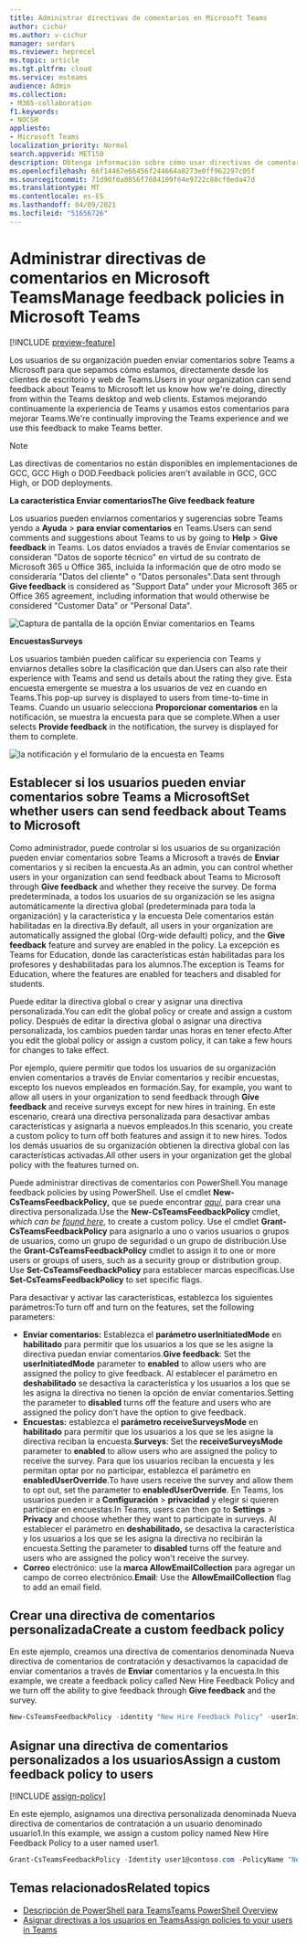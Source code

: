 ```yaml
---
title: Administrar directivas de comentarios en Microsoft Teams
author: cichur
ms.author: v-cichur
manager: serdars
ms.reviewer: heprecel
ms.topic: article
ms.tgt.pltfrm: cloud
ms.service: msteams
audience: Admin
ms.collection:
- M365-collaboration
f1.keywords:
- NOCSH
appliesto:
- Microsoft Teams
localization_priority: Normal
search.appverid: MET150
description: Obtenga información sobre cómo usar directivas de comentarios para controlar si los usuarios de Teams de su organización pueden enviar comentarios sobre Teams a Microsoft.
ms.openlocfilehash: 66f14467e66456f244664a8273e0ff962297c05f
ms.sourcegitcommit: 71d90f0a0056f7604109f64e9722c80cf0eda47d
ms.translationtype: MT
ms.contentlocale: es-ES
ms.lasthandoff: 04/09/2021
ms.locfileid: "51656726"
---
```

# <a name="manage-feedback-policies-in-microsoft-teams"></a><span data-ttu-id="b21e3-103">Administrar directivas de comentarios en Microsoft Teams</span><span class="sxs-lookup"><span data-stu-id="b21e3-103">Manage feedback policies in Microsoft Teams</span></span>

[!INCLUDE [preview-feature](includes/preview-feature.md)]

<span data-ttu-id="b21e3-104">Los usuarios de su organización pueden enviar comentarios sobre Teams a Microsoft para que sepamos cómo estamos, directamente desde los clientes de escritorio y web de Teams.</span><span class="sxs-lookup"><span data-stu-id="b21e3-104">Users in your organization can send feedback about Teams to Microsoft let us know how we're doing, directly from within the Teams desktop and web clients.</span></span> <span data-ttu-id="b21e3-105">Estamos mejorando continuamente la experiencia de Teams y usamos estos comentarios para mejorar Teams.</span><span class="sxs-lookup"><span data-stu-id="b21e3-105">We're continually improving the Teams experience and we use this feedback to make Teams better.</span></span>

> [!NOTE]
> <span data-ttu-id="b21e3-106">Las directivas de comentarios no están disponibles en implementaciones de GCC, GCC High o DOD.</span><span class="sxs-lookup"><span data-stu-id="b21e3-106">Feedback policies aren't available in GCC, GCC High, or DOD deployments.</span></span>

<span data-ttu-id="b21e3-107">**La característica Enviar comentarios**</span><span class="sxs-lookup"><span data-stu-id="b21e3-107">**The Give feedback feature**</span></span>

<span data-ttu-id="b21e3-108">Los usuarios pueden enviarnos comentarios y sugerencias sobre Teams yendo a **Ayuda**  >  **para enviar comentarios** en Teams.</span><span class="sxs-lookup"><span data-stu-id="b21e3-108">Users can send comments and suggestions about Teams to us by going to **Help** > **Give feedback** in Teams.</span></span> <span data-ttu-id="b21e3-109">Los datos  enviados a través de Enviar comentarios se consideran "Datos de soporte técnico" en virtud de su contrato de Microsoft 365 u Office 365, incluida la información que de otro modo se consideraría "Datos del cliente" o "Datos personales".</span><span class="sxs-lookup"><span data-stu-id="b21e3-109">Data sent through **Give feedback** is considered as "Support Data" under your Microsoft 365 or Office 365 agreement, including information that would otherwise be considered "Customer Data" or "Personal Data".</span></span>

![Captura de pantalla de la opción Enviar comentarios en Teams](media/manage-feedback-policies-in-teams-give-feedback.png)

<span data-ttu-id="b21e3-111">**Encuestas**</span><span class="sxs-lookup"><span data-stu-id="b21e3-111">**Surveys**</span></span>

<span data-ttu-id="b21e3-112">Los usuarios también pueden calificar su experiencia con Teams y enviarnos detalles sobre la clasificación que dan.</span><span class="sxs-lookup"><span data-stu-id="b21e3-112">Users can also rate their experience with Teams and send us details about the rating they give.</span></span> <span data-ttu-id="b21e3-113">Esta encuesta emergente se muestra a los usuarios de vez en cuando en Teams.</span><span class="sxs-lookup"><span data-stu-id="b21e3-113">This pop-up survey is displayed to users from time-to-time in Teams.</span></span> <span data-ttu-id="b21e3-114">Cuando un usuario selecciona **Proporcionar comentarios** en la notificación, se muestra la encuesta para que se complete.</span><span class="sxs-lookup"><span data-stu-id="b21e3-114">When a user selects **Provide feedback** in the notification, the survey is displayed for them to complete.</span></span>

![la notificación y el formulario de la encuesta en Teams](media/manage-feedback-policies-in-teams-survey.png)

## <a name="set-whether-users-can-send-feedback-about-teams-to-microsoft"></a><span data-ttu-id="b21e3-116">Establecer si los usuarios pueden enviar comentarios sobre Teams a Microsoft</span><span class="sxs-lookup"><span data-stu-id="b21e3-116">Set whether users can send feedback about Teams to Microsoft</span></span>

<span data-ttu-id="b21e3-117">Como administrador, puede controlar si los usuarios de su organización pueden enviar comentarios sobre Teams a Microsoft a través de **Enviar** comentarios y si reciben la encuesta.</span><span class="sxs-lookup"><span data-stu-id="b21e3-117">As an admin, you can control whether users in your organization can send feedback about Teams to Microsoft through **Give feedback** and whether they receive the survey.</span></span> <span data-ttu-id="b21e3-118">De forma predeterminada, a todos los usuarios de su organización se les  asigna automáticamente la directiva global (predeterminada para toda la organización) y la característica y la encuesta Dele comentarios están habilitadas en la directiva.</span><span class="sxs-lookup"><span data-stu-id="b21e3-118">By default, all users in your organization are automatically assigned the global (Org-wide default) policy, and the **Give feedback** feature and survey are enabled in the policy.</span></span> <span data-ttu-id="b21e3-119">La excepción es Teams for Education, donde las características están habilitadas para los profesores y deshabilitadas para los alumnos.</span><span class="sxs-lookup"><span data-stu-id="b21e3-119">The exception is Teams for Education, where the features are enabled for teachers and disabled for students.</span></span>

<span data-ttu-id="b21e3-120">Puede editar la directiva global o crear y asignar una directiva personalizada.</span><span class="sxs-lookup"><span data-stu-id="b21e3-120">You can edit the global policy or create and assign a custom policy.</span></span> <span data-ttu-id="b21e3-121">Después de editar la directiva global o asignar una directiva personalizada, los cambios pueden tardar unas horas en tener efecto.</span><span class="sxs-lookup"><span data-stu-id="b21e3-121">After you edit the global policy or assign a custom policy, it can take a few hours for changes to take effect.</span></span>

<span data-ttu-id="b21e3-122">Por ejemplo, quiere permitir que todos los usuarios de  su organización envíen comentarios a través de Enviar comentarios y recibir encuestas, excepto los nuevos empleados en formación.</span><span class="sxs-lookup"><span data-stu-id="b21e3-122">Say, for example, you want to allow all users in your organization to send feedback through **Give feedback** and receive surveys except for new hires in training.</span></span> <span data-ttu-id="b21e3-123">En este escenario, creará una directiva personalizada para desactivar ambas características y asignarla a nuevos empleados.</span><span class="sxs-lookup"><span data-stu-id="b21e3-123">In this scenario, you create a custom policy to turn off both features and assign it to new hires.</span></span> <span data-ttu-id="b21e3-124">Todos los demás usuarios de su organización obtienen la directiva global con las características activadas.</span><span class="sxs-lookup"><span data-stu-id="b21e3-124">All other users in your organization get the global policy with the features turned on.</span></span>  

<span data-ttu-id="b21e3-125">Puede administrar directivas de comentarios con PowerShell.</span><span class="sxs-lookup"><span data-stu-id="b21e3-125">You manage feedback policies by using PowerShell.</span></span> <span data-ttu-id="b21e3-126">Use el cmdlet **New-CsTeamsFeedbackPolicy,** que se puede encontrar *[aquí,](https://docs.microsoft.com/office365/enterprise/powershell/manage-skype-for-business-online-with-office-365-powershell)* para crear una directiva personalizada.</span><span class="sxs-lookup"><span data-stu-id="b21e3-126">Use the **New-CsTeamsFeedbackPolicy** cmdlet, *which can be [found here](https://docs.microsoft.com/office365/enterprise/powershell/manage-skype-for-business-online-with-office-365-powershell)*, to create a custom policy.</span></span> <span data-ttu-id="b21e3-127">Use el cmdlet **Grant-CsTeamsFeedbackPolicy** para asignarlo a uno o varios usuarios o grupos de usuarios, como un grupo de seguridad o un grupo de distribución.</span><span class="sxs-lookup"><span data-stu-id="b21e3-127">Use the **Grant-CsTeamsFeedbackPolicy** cmdlet to assign it to one or more users or groups of users, such as a security group or distribution group.</span></span> <span data-ttu-id="b21e3-128">Use **Set-CsTeamsFeedbackPolicy** para establecer marcas específicas.</span><span class="sxs-lookup"><span data-stu-id="b21e3-128">Use **Set-CsTeamsFeedbackPolicy** to set specific flags.</span></span>

<span data-ttu-id="b21e3-129">Para desactivar y activar las características, establezca los siguientes parámetros:</span><span class="sxs-lookup"><span data-stu-id="b21e3-129">To turn off and turn on the features, set the following parameters:</span></span>

 - <span data-ttu-id="b21e3-130">**Enviar comentarios:** Establezca el **parámetro userInitiatedMode** en **habilitado** para permitir que los usuarios a los que se les asigne la directiva puedan enviar comentarios.</span><span class="sxs-lookup"><span data-stu-id="b21e3-130">**Give feedback**: Set the **userInitiatedMode** parameter to **enabled** to allow users who are assigned the policy to give feedback.</span></span> <span data-ttu-id="b21e3-131">Al establecer el parámetro en **deshabilitado** se desactiva la característica y los usuarios a los que se les asigna la directiva no tienen la opción de enviar comentarios.</span><span class="sxs-lookup"><span data-stu-id="b21e3-131">Setting the parameter to **disabled** turns off the feature and users who are assigned the policy don't have the option to give feedback.</span></span>
 - <span data-ttu-id="b21e3-132">**Encuestas:** establezca el **parámetro receiveSurveysMode** en **habilitado** para permitir que los usuarios a los que se les asigne la directiva reciban la encuesta.</span><span class="sxs-lookup"><span data-stu-id="b21e3-132">**Surveys**: Set the **receiveSurveysMode** parameter to **enabled** to allow users who are assigned the policy to receive the survey.</span></span> <span data-ttu-id="b21e3-133">Para que los usuarios reciban la encuesta y les permitan optar por no participar, establezca el parámetro en **enabledUserOverride**.</span><span class="sxs-lookup"><span data-stu-id="b21e3-133">To have users receive the survey and allow them to opt out, set the parameter to **enabledUserOverride**.</span></span> <span data-ttu-id="b21e3-134">En Teams, los usuarios pueden ir a **Configuración**  >  **privacidad** y elegir si quieren participar en encuestas.</span><span class="sxs-lookup"><span data-stu-id="b21e3-134">In Teams, users can then go to **Settings** > **Privacy** and choose whether they want to participate in surveys.</span></span> <span data-ttu-id="b21e3-135">Al establecer el parámetro en **deshabilitado,** se desactiva la característica y los usuarios a los que se les asigna la directiva no recibirán la encuesta.</span><span class="sxs-lookup"><span data-stu-id="b21e3-135">Setting the parameter to **disabled** turns off the feature and users who are assigned the policy won't receive the survey.</span></span>
 - <span data-ttu-id="b21e3-136">**Correo** electrónico: use la **marca AllowEmailCollection** para agregar un campo de correo electrónico.</span><span class="sxs-lookup"><span data-stu-id="b21e3-136">**Email**: Use the **AllowEmailCollection** flag to add an email field.</span></span>

## <a name="create-a-custom-feedback-policy"></a><span data-ttu-id="b21e3-137">Crear una directiva de comentarios personalizada</span><span class="sxs-lookup"><span data-stu-id="b21e3-137">Create a custom feedback policy</span></span>

<span data-ttu-id="b21e3-138">En este ejemplo, creamos una directiva de comentarios denominada Nueva directiva de comentarios de contratación y desactivamos la capacidad de enviar comentarios a través de **Enviar** comentarios y la encuesta.</span><span class="sxs-lookup"><span data-stu-id="b21e3-138">In this example, we create a feedback policy called New Hire Feedback Policy and we turn off the ability to give feedback through **Give feedback** and the survey.</span></span>

```PowerShell
New-CsTeamsFeedbackPolicy -identity "New Hire Feedback Policy" -userInitiatedMode disabled -receiveSurveysMode disabled
```

## <a name="assign-a-custom-feedback-policy-to-users"></a><span data-ttu-id="b21e3-139">Asignar una directiva de comentarios personalizados a los usuarios</span><span class="sxs-lookup"><span data-stu-id="b21e3-139">Assign a custom feedback policy to users</span></span>

[!INCLUDE [assign-policy](includes/assign-policy.md)]

<span data-ttu-id="b21e3-140">En este ejemplo, asignamos una directiva personalizada denominada Nueva directiva de comentarios de contratación a un usuario denominado usuario1.</span><span class="sxs-lookup"><span data-stu-id="b21e3-140">In this example, we assign a custom policy named New Hire Feedback Policy to a user named user1.</span></span>

```PowerShell
Grant-CsTeamsFeedbackPolicy -Identity user1@contoso.com -PolicyName "New Hire Feedback Policy"
```

## <a name="related-topics"></a><span data-ttu-id="b21e3-141">Temas relacionados</span><span class="sxs-lookup"><span data-stu-id="b21e3-141">Related topics</span></span>

- [<span data-ttu-id="b21e3-142">Descripción de PowerShell para Teams</span><span class="sxs-lookup"><span data-stu-id="b21e3-142">Teams PowerShell Overview</span></span>](teams-powershell-overview.md)
- [<span data-ttu-id="b21e3-143">Asignar directivas a los usuarios en Teams</span><span class="sxs-lookup"><span data-stu-id="b21e3-143">Assign policies to your users in Teams</span></span>](assign-policies.md)
